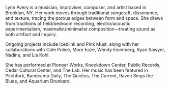 Lynn Avery is a musician, improviser, composer, and artist based in Brooklyn, NY. Her work moves through traditional songcraft, dissonance, and texture, tracing the porous edges between form and space. She draws from traditions of field/bedroom recording, electro/acoustic experimentalism, maximalist/minimalist composition—treating sound as both artifact and inquiry. 

Ongoing projects include Iceblink and Pink Must, along with her collaborations with Cole Pulice, More Eaze, Wendy Eisenberg, Ryan Sawyer, Nadine, and Lia Kohl. 

She has performed at Pioneer Works, Knockdown Center, Public Records, Cedar Cultural Center, and The Lab. Her music has been featured in Pitchfork, Bandcamp Daily, The Quietus, The Current, Raven Sings the Blues, and Aquarium Drunkard.

